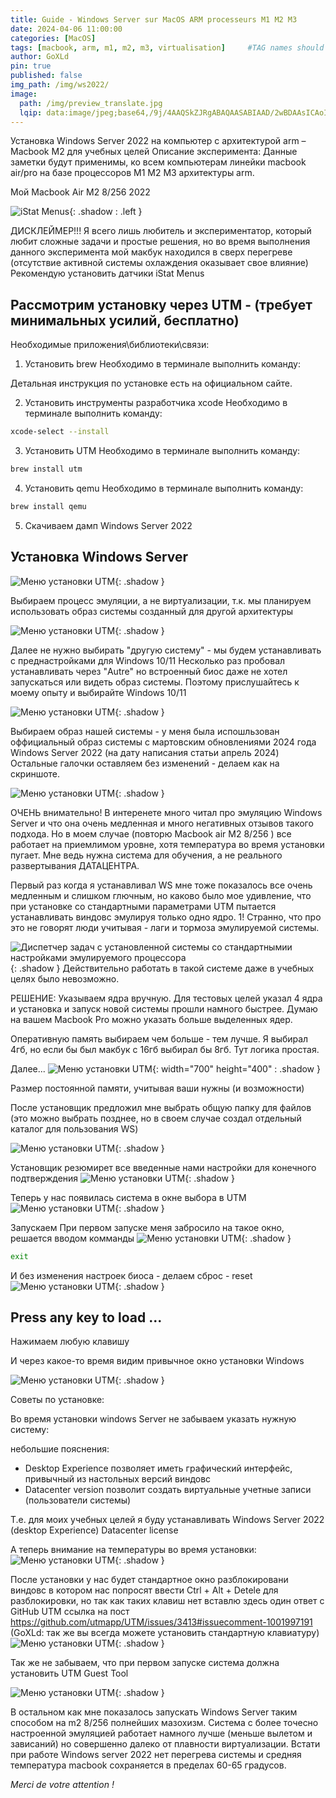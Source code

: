 ```yaml
---
title: Guide - Windows Server sur MacOS ARM processeurs M1 M2 M3
date: 2024-04-06 11:00:00
categories: [MacOS]
tags: [macbook, arm, m1, m2, m3, virtualisation]     #TAG names should always be lowercase
author: GoXLd
pin: true
published: false
img_path: /img/ws2022/
image:
  path: /img/preview_translate.jpg
  lqip: data:image/jpeg;base64,/9j/4AAQSkZJRgABAQAASABIAAD/2wBDAAsICAoIBwsKCQoNDAsNERwSEQ8PESIZGhQcKSQrKigkJyctMkA3LTA9MCcnOEw5PUNFSElIKzZPVU5GVEBHSEX/2wBDAQwNDREPESESEiFFLicuRUVFRUVFRUVFRUVFRUVFRUVFRUVFRUVFRUVFRUVFRUVFRUVFRUVFRUVFRUVFRUVFRUX/wAARCAAIABADASIAAhEBAxEB/8QAFgABAQEAAAAAAAAAAAAAAAAAAAID/8QAHxAAAAUFAQEAAAAAAAAAAAAAAQIDBSEABAYREzFh/8QAFQEBAQAAAAAAAAAAAAAAAAAAAQP/xAAYEQACAwAAAAAAAAAAAAAAAAAAIQECEf/aAAwDAQACEQMRAD8AxanTGW5tTJcWKih9yfmBjD8gd1GROOMLWyJEkeR5g6Jw1ET4FKUxVl8Z/9k=
---
```


Установка Windows Server 2022 на компьютер с архитектурой arm – Macbook M2 для учебных целей
Описание эксперимента:
Данные заметки будут применимы, ко всем компьютерам линейки macbook air/pro на базе процессоров M1 M2 M3 архитектуры arm.

Мой Macbook Air M2 8/256 2022

![iStat Menus](2024-04-06_11-16-32.png){: .shadow : .left }

ДИСКЛЕЙМЕР!!! Я всего лишь любитель и экспериментатор, который любит сложные задачи и простые решения, но во время выполнения данного эксперимента мой макбук находился в сверх перегреве (отсутствие активной системы охлаждения оказывает свое влияние)
Рекомендую установить датчики iStat Menus

## Рассмотрим установку через UTM - (требует минимальных усилий, бесплатно)

Необходимые приложения\библиотеки\связи: 

1. Установить brew
Необходимо в терминале выполнить команду:



Детальная инструкция по установке есть на официальном сайте.

2. Установить инструменты разработчика xcode
Необходимо в терминале выполнить команду:

```bash
xcode-select --install
```

3. Установить UTM
Необходимо в терминале выполнить команду:

```bash
brew install utm
```

4. Установить qemu
Необходимо в терминале выполнить команду:

```bash
brew install qemu
```

5. Скачиваем дамп Windows Server 2022

## Установка Windows Server 
![Меню установки UTM](2024-04-06_11-32-38.png){: .shadow }

Выбираем процесс эмуляции, а не виртуализации, т.к. мы планируем использовать образ системы созданный для другой архитектуры

![Меню установки UTM](2024-04-07_16-43-40.png){: .shadow }

Далее не нужно выбирать "другую систему" - мы будем устанавливать с преднастройками для Windows 10/11 
Несколько раз пробовал устанавливать через "Autre" но встроенный биос даже не хотел запускаться или видеть образ системы. Поэтому прислушайтесь к моему опыту и выбирайте Windows 10/11

![Меню установки UTM](2024-04-07_16-44-45.png){: .shadow }

Выбираем образ нашей системы - у меня была испошльзован оффициальный образ системы с мартовским обновлениями 2024 года Windows Server 2022 (на дату написания статьи апрель 2024)
Остальные галочки оставляем без изменений - делаем как на скриншоте.

![Меню установки UTM](2024-04-07_16-46-03.png){: .shadow }

ОЧЕНЬ внимательно! В интеренете много читал про эмуляцию Windows Server и что она очень медленная и много негативных отзывов такого подхода. Но в моем случае (повторю Macbook air M2 8/256 ) все работает на приемлимом уровне, хотя температура во время установки пугает. Мне ведь нужна система для обучения, а не реального развертывания ДАТАЦЕНТРА. 

Первый раз когда я устанавливал WS мне тоже показалось все очень медленным и слишком глючным, но каково было мое удивление, что при установке со стандартными параметрами UTM пытается устанавливать виндовс эмулируя только одно ядро. 1! Странно, что про это не говорят люди учитывая - лаги и тормоза эмулируемой системы. 

![Диспетчер задач с установленной системы со стандартнымии настройками эмулируемого процессора](2024-04-06_01-21-55.png){: .shadow }
Действительно работать в такой системе даже в учебных целях было невозможно. 

РЕШЕНИЕ: Указываем ядра вручную. Для тестовых целей указал 4 ядра и установка и запуск новой системы прошли намного быстрее. Думаю на вашем Macbook Pro можно указать больше выделенных ядер. 

Оперативную память выбираем чем больше - тем лучше. Я выбирал 4гб, но если бы был макбук с 16гб выбирал бы 8гб. Тут логика простая.

Далее...
![Меню установки UTM](2024-04-07_16-48-52.png){: width="700" height="400" : .shadow }

Размер постоянной памяти, учитывая ваши нужны (и возможности)

После установщик предложил мне выбрать общую папку для файлов (это можно выбрать позднее, но в своем случае создал отдельный каталог для пользования WS)

![Меню установки UTM](2024-04-07_16-51-09.png){: .shadow }

Установщик резюмирет все введенные нами настройки для конечного подтверждения
![Меню установки UTM](2024-04-07_16-52-09.png){: .shadow }


Теперь у нас появилась система в окне выбора в UTM 
![Меню установки UTM](2024-04-07_16-52-49.png){: .shadow }

Запускаем 
При первом запуске меня забросило на такое окно, решается вводом комманды 
![Меню установки UTM](2024-04-07_16-53-53.png){: .shadow }

```bash
exit
```

И без изменения настроек биоса - делаем сброс - reset
![Меню установки UTM](2024-04-07_16-54-46.png){: .shadow }

## Press any key to load ...

Нажимаем любую клавишу

И через какое-то время видим привычное окно установки Windows

![Меню установки UTM](2024-04-07_16-57-23.png){: .shadow }

Советы по установке: 

Во время установки windows Server не забываем указать нужную систему: 

небольшие пояснения: 
- Desktop Experience позволяет иметь графический интерфейс, привычный из настольных версий виндовс
- Datacenter version позволит создать виртуальные учетные записи (пользователи системы)

Т.е. для моих учебных целей я буду устанавливать Windows Server 2022 (desktop Experience) Datacenter license

А теперь внимание на температуры во время установки: 
![Меню установки UTM](2024-04-06_00-53-47.png){: .shadow }

После установки у нас будет стандартное окно разблокировани виндовс в котором нас попросят ввести Ctrl + Alt + Detele для разблокировки, но так как таких клавиш нет вставлю здесь один ответ с GitHub UTM  ссылка на пост https://github.com/utmapp/UTM/issues/3413#issuecomment-1001997191 (GoXLd: так же вы всегда можете установить стандартную клавиатуру)
![Меню установки UTM](2024-04-07_17-53-27.png){: .shadow }

Так же не забываем, что при первом запуске система должна установить UTM Guest Tool 

![Меню установки UTM](2024-04-07_17-53-27.png){: .shadow }

В остальном как мне показалось запускать Windows Server таким способом на m2 8/256 полнейших мазохизм. Система с более точесно настроенной эмуляцией работает намного лучше (меньше вылетом и зависаний) но совершенно далеко от плавности виртуализации. Встати при работе Windows server 2022 нет перегрева системы и средняя температура macbook сохраняется в пределах 60-65 градусов.

_Merci de votre attention !_




  



  

